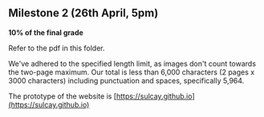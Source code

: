 ## Milestone 2 (26th April, 5pm)

**10% of the final grade**

Refer to the pdf in this folder.

We've adhered to the specified length limit, as images don't count towards the two-page maximum. Our total is less than 6,000 characters (2 pages x 3000 characters) including punctuation and spaces, specifically 5,964.

The prototype of the website is [https://sulcay.github.io](https://sulcay.github.io)